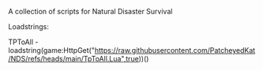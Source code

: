 A collection of scripts for Natural Disaster Survival 

Loadstrings:


TPToAll - loadstring(game:HttpGet("https://raw.githubusercontent.com/PatcheyedKat/NDS/refs/heads/main/TpToAll.Lua",true))()
